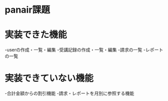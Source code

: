# panair課題

  # 実装できた機能
  -userの作成・一覧・編集
  -受講記録の作成・一覧・編集
  -請求の一覧
  -レポートの一覧

  # 実装できていない機能
  -合計金額からの割引機能
  -請求・レポートを月別に参照する機能
